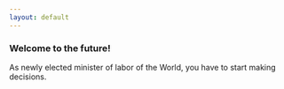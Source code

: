 ```yaml
---
layout: default
---
```


### Welcome to the future!

As newly elected minister of labor of the World, you have to start making decisions.